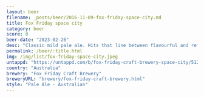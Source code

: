 ```yaml
---
layout: beer
filename: _posts/beer/2016-11-09-fox-friday-space-city.md
title: Fox Friday space city
category: beer
score: 8
beer-date: "2023-02-26"
desc: "Classic mild pale ale. Hits that line between flavourful and refreshing"
permalink: /beer/:title.html
img: /img/list/fox-friday-space-city.jpeg
untappd: "https://untappd.com/b/fox-friday-craft-brewery-space-city/5122463"
country: "Australia"
brewery: "Fox Friday Craft Brewery"
breweryURL: "brewery/fox-friday-craft-brewery.html"
style: "Pale Ale - Australian"
---
```

